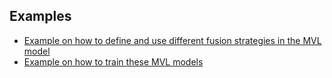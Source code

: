 
## Examples
* [Example on how to define and use different fusion strategies in the MVL model](./different_fusion_strategies.ipynb)
* [Example on how to train these MVL models](./train_examples.ipynb)
